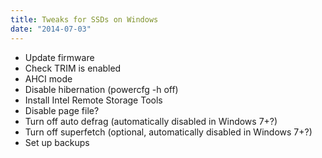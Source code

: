 ```yaml
---
title: Tweaks for SSDs on Windows
date: "2014-07-03"
---
```


- Update firmware
- Check TRIM is enabled
- AHCI mode
- Disable hibernation (powercfg -h off)
- Install Intel Remote Storage Tools
- Disable page file?
- Turn off auto defrag (automatically disabled in Windows 7+?)
- Turn off superfetch (optional, automatically disabled in Windows 7+?)
- Set up backups
